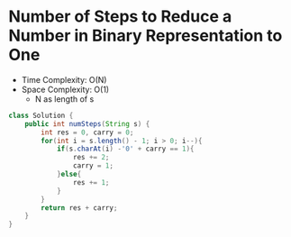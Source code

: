 # Number of Steps to Reduce a Number in Binary Representation to One

- Time Complexity: O(N)
- Space Complexity: O(1)
  - N as length of s

```java
class Solution {
    public int numSteps(String s) {
        int res = 0, carry = 0;
        for(int i = s.length() - 1; i > 0; i--){
            if(s.charAt(i) -'0' + carry == 1){
                res += 2;
                carry = 1;
            }else{
                res += 1;
            }
        }
        return res + carry;
    }
}
```
